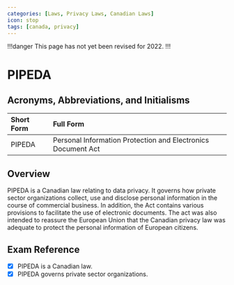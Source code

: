 ```yaml
---
categories: [Laws, Privacy Laws, Canadian Laws]
icon: stop
tags: [canada, privacy]
---
```


!!!danger
This page has not yet been revised for 2022.
!!!

# PIPEDA

## Acronyms, Abbreviations, and Initialisms

Short Form | Full Form
:--- | :---
PIPEDA | Personal Information Protection and Electronics Document Act

## Overview

PIPEDA is a Canadian law relating to data privacy. It governs how private sector organizations collect, use and disclose personal information in the course of commercial business. In addition, the Act contains various provisions to facilitate the use of electronic documents. The act was also intended to reassure the European Union that the Canadian privacy law was adequate to protect the personal information of European citizens.

## Exam Reference

- [x] PIPEDA is a Canadian law.
- [x] PIPEDA governs private sector organizations.
